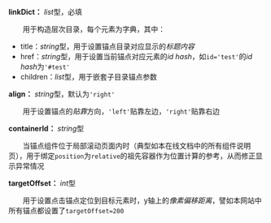 **linkDict：** *list*型，必填

　　用于构造层次目录，每个元素为字典，其中：

- title：*string*型，用于设置锚点目录对应显示的*标题内容*
- href：*string*型，用于设置当前锚点对应元素的*id hash*，如`id='test'`的*id hash*为`'#test'`
- children：*list*型，用于嵌套子目录锚点参数

**align：** *string*型，默认为`'right'`

　　用于设置锚点的*贴靠*方向，`'left'`贴靠左边，`'right'`贴靠右边

**containerId：** *string*型

　　当锚点组件位于局部滚动页面内时（典型如本在线文档中的所有组件说明页），用于绑定`position`为`relative`的祖先容器作为位置计算的参考，从而修正显示异常情况

**targetOffset：** *int*型

　　用于设置点击锚点定位到目标元素时，y轴上的*像素偏移距离*，譬如本网站中所有锚点都设置了`targetOffset=200`